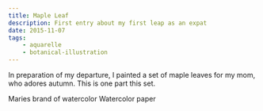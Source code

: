 ```yaml
---
title: Maple Leaf
description: First entry about my first leap as an expat
date: 2015-11-07
tags:
    - aquarelle
    - botanical-illustration
---
```


In preparation of my departure, I painted a set of maple leaves for my mom, who adores autumn. This is one part this set.

Maries brand of watercolor
Watercolor paper